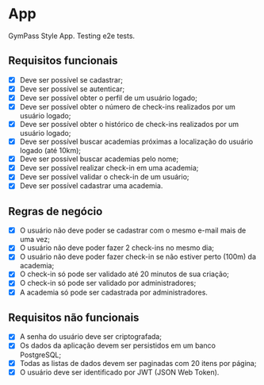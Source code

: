 # App

GymPass Style App.
Testing e2e tests.

## Requisitos funcionais

- [x] Deve ser possível se cadastrar;
- [x] Deve ser possível se autenticar;
- [x] Deve ser possível obter o perfil de um usuário logado;
- [x] Deve ser possível obter o número de check-ins realizados por um usuário logado;
- [x] Deve ser possível obter o histórico de check-ins realizados por um usuário logado;
- [x] Deve ser possível buscar academias próximas a localização do usuário logado (até 10km);
- [x] Deve ser possível buscar academias pelo nome;
- [x] Deve ser possível realizar check-in em uma academia;
- [x] Deve ser possível validar o check-in de um usuário;
- [x] Deve ser possível cadastrar uma academia.

## Regras de negócio

- [x] O usuário não deve poder se cadastrar com o mesmo e-mail mais de uma vez;
- [x] O usuário não deve poder fazer 2 check-ins no mesmo dia;
- [x] O usuário não deve poder fazer check-in se não estiver perto (100m) da academia;
- [x] O check-in só pode ser validado até 20 minutos de sua criação;
- [x] O check-in só pode ser validado por administradores;
- [x] A academia só pode ser cadastrada por administradores.

## Requisitos não funcionais

- [x] A senha do usuário deve ser criptografada;
- [x] Os dados da aplicação devem ser persistidos em um banco PostgreSQL;
- [x] Todas as listas de dados devem ser paginadas com 20 itens por página;
- [x] O usuário deve ser identificado por JWT (JSON Web Token).
